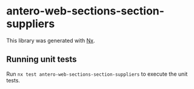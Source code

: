 # antero-web-sections-section-suppliers

This library was generated with [Nx](https://nx.dev).

## Running unit tests

Run `nx test antero-web-sections-section-suppliers` to execute the unit tests.
